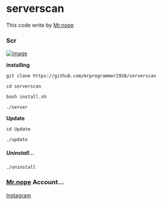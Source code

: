 # serverscan

This code write by [Mr.nope](https://github.com/mrprogrammer2938)

### Scr
[![image](https://user-images.githubusercontent.com/78996423/112614692-2af95800-8e3f-11eb-9cf0-a8b2ffa36b32.png)](https://github.com/mrprogrammer2938/serverscan)

**installing**
```
git clone https://github.com/mrprogrammer2938/serverscan

cd serverscan

bash install.sh

./server
```
**Update**
```
cd Update

./update
```

##### Uninstall...
```
./uninstall
```

### [Mr.nope](https://github.com/mrprogrammer2938) Account...
[Instagram](https://instagram.com/programmer2938)
